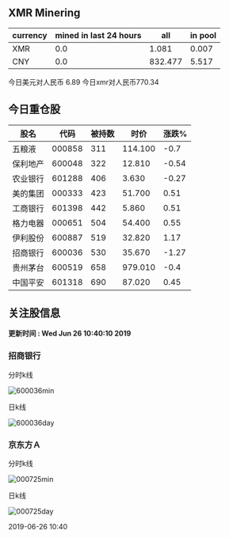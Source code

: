 ## XMR Minering

|currency|mined in last 24 hours|all|in pool|
|---|---|---|---|
|XMR|0.0|1.081|0.007|
|CNY|0.0|832.477|5.517|

今日美元对人民币 6.89	今日xmr对人民币770.34


## 今日重仓股 

|股名|代码|被持数|时价|涨跌%|
|---|---|---|---|---|
|五粮液|000858|311|114.100|-0.7|
|保利地产|600048|322|12.810|-0.54|
|农业银行|601288|406|3.630|-0.27|
|美的集团|000333|423|51.700|0.51|
|工商银行|601398|442|5.860|0.51|
|格力电器|000651|504|54.400|0.55|
|伊利股份|600887|519|32.820|1.17|
|招商银行|600036|530|35.670|-1.27|
|贵州茅台|600519|658|979.010|-0.4|
|中国平安|601318|690|87.020|0.45|

## 关注股信息
**更新时间 : Wed Jun 26 10:40:10 2019**
### 招商银行 
分时k线

![600036min](http://image.sinajs.cn/newchart/min/n/sh600036.gif)

日k线

![600036day](http://image.sinajs.cn/newchart/daily/n/sh600036.gif)

### 京东方Ａ 
分时k线

![000725min](http://image.sinajs.cn/newchart/min/n/sz000725.gif)

日k线

![000725day](http://image.sinajs.cn/newchart/daily/n/sz000725.gif)

2019-06-26 10:40